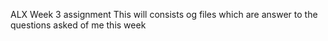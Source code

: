 ALX Week 3 assignment
This will consists og files which are answer to the questions asked of me this week
